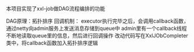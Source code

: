 本项目实现了xxl-job做DAG流程编排的功能

DAG原理：拓扑排序
回调机制：
    executor执行完毕之后，会调用callback函数，通过netty向admin服务上发送消息存储到queue中
    admin里有一个callback线程不断地读取queue里的信息，然后进行回调操作
    改动代码写在XxlJObCompleter类中，将callback函数加入拓扑排序逻辑
